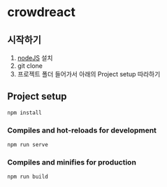 # crowdreact

## 시작하기
1. [nodeJS](https://nodejs.org/) 설치
2. git clone
3. 프로젝트 폴더 들어가서 아래의 Project setup 따라하기

## Project setup
```
npm install
```

### Compiles and hot-reloads for development
```
npm run serve
```

### Compiles and minifies for production
```
npm run build
```

